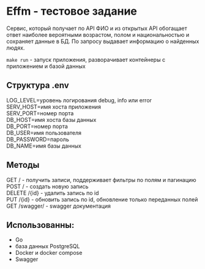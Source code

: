 # Effm - тестовое задание

Сервис, который получает по API ФИО и из открытых API обогащает
ответ наиболее вероятными возрастом, полом и национальностью и сохраняет данные в БД. По запросу выдавает информацию о найденных людях.

`make run` - запуск приложения, разворачивает контейнеры с приложением и базой данных

## Cтруктура .env   
LOG_LEVEL=уровень логирования debug, info или error     
SERV_HOST=имя хоста приложения    
SERV_PORT=номер порта    
DB_HOST=имя хоста базы данных    
DB_PORT=номер порта     
DB_USER=имя пользователя    
DB_PASSWORD=пароль    
DB_NAME=имя базы данных    

## Методы  
GET / - получить записи, поддерживает фильтры по полям и пагинацию    
POST / - создать новую запись     
DELETE /{id} - удалить запись по id     
PUT /{id} - обновить запись по id, обновление только переданных полей     
GET /swagger/ - swagger документация   

## Использованны: 
 - Go
 - база данных PostgreSQL
 - Docker и docker compose
 - Swagger